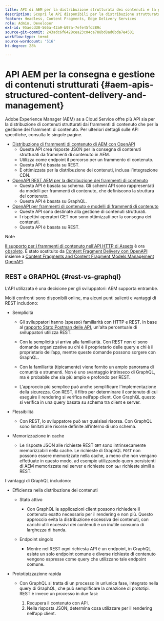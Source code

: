 ```yaml
---
title: API di AEM per la distribuzione strutturata dei contenuti e la gestione dei frammenti di contenuto
description: Scopri le API disponibili per la distribuzione strutturata dei contenuti e la gestione dei frammenti di contenuto
feature: Headless, Content Fragments, Edge Delivery Services
role: Admin, Developer
exl-id: 95aecd30-566a-42a9-b97a-7efe45fd389c
source-git-commit: 243adc6f6428cea23c04ca788bd8ad0bda7e4501
workflow-type: tm+mt
source-wordcount: '516'
ht-degree: 28%

---
```


# API AEM per la consegna e gestione di contenuti strutturati {#aem-apis-structured-content-delivery-and-management}

Adobe Experience Manager (AEM) as a Cloud Service offre più API sia per la distribuzione di contenuti strutturati dai frammenti di contenuto che per la gestione dei frammenti di contenuto. Per ulteriori dettagli sulle API specifiche, consulta le singole pagine.

* [Distribuzione di frammenti di contenuto di AEM con OpenAPI](/help/headless/aem-content-fragment-delivery-with-openapi.md)
   * Questa API crea risposte JSON per la consegna di contenuti strutturati da frammenti di contenuto in AEM.
   * Utilizza come endpoint il percorso per un frammento di contenuto.
   * Questa API è basata su REST.
   * È ottimizzata per la distribuzione dei contenuti, inclusa l’integrazione CDN.
* [OpenAPI REST AEM per la distribuzione dei frammenti di contenuto](/help/headless/graphql-api/content-fragments.md)
   * Questa API è basata su schema. Gli schemi API sono rappresentati da modelli per frammenti di contenuto, che definiscono la struttura del contenuto.
   * Questa API è basata su GraphQL.
* [OpenAPI per frammenti di contenuto e modelli di frammenti di contenuto](/help/headless/content-fragment-openapis.md)
   * Queste API sono destinate alla gestione di contenuti strutturati.
   * I rispettivi operatori GET non sono ottimizzati per la consegna dei contenuti.
   * Questa API è basata su REST.

>[!NOTE]
>
>[Il supporto per i frammenti di contenuto nell&#39;API HTTP di Assets](/help/assets/content-fragments/assets-api-content-fragments.md) è ora [obsoleto](/help/release-notes/deprecated-removed-features.md). È stato sostituito da [Content Fragment Delivery con OpenAPI](/help/headless/aem-content-fragment-delivery-with-openapi.md) insieme a [Content Fragments and Content Fragment Models Management OpenAPI](/help/headless/content-fragment-openapis.md).

## REST e GRAPHQL {#rest-vs-graphql}

L’API utilizzata è una decisione per gli sviluppatori: AEM supporta entrambe.

Molti confronti sono disponibili online, ma alcuni punti salienti e vantaggi di REST includono:

* Semplicità

   * Gli sviluppatori hanno (spesso) familiarità con HTTP e REST. In base al [rapporto Stato Postman delle API](https://www.postman.com/state-of-api/), un&#39;alta percentuale di sviluppatori utilizza REST.

   * Con la semplicità si arriva alla familiarità. Con REST non ci sono domande organizzative su chi è il proprietario delle query e chi è il proprietario dell’app, mentre queste domande possono sorgere con GraphQL.

   * Con la familiarità (tipicamente) viene fornito un ampio panorama di comunità e strumenti. Non è uno svantaggio intrinseco di GraphQL, ma è probabile che sia più ampio e profondo per REST.

   * L&#39;approccio più semplice può anche semplificare l&#39;implementazione della sicurezza. Con REST, il filtro per determinare il contenuto di cui eseguire il rendering si verifica nell’app client. Con GraphQL questo si verifica in una query basata su schema tra client e server.

* Flessibilità

   * Con REST, lo sviluppatore può `GET` qualsiasi risorsa. Con GraphQL sono limitati alle risorse definite all’interno di uno schema.

* Memorizzazione in cache

   * Le risposte JSON alle richieste REST `GET` sono intrinsecamente memorizzabili nella cache. Le richieste di GraphQL `POST` non possono essere memorizzate nella cache, a meno che non vengano effettuate in questo modo, ad esempio utilizzando query persistenti di AEM memorizzate nel server e richieste con `GET` richieste simili a REST.

I vantaggi di GraphQL includono:

* Efficienza nella distribuzione dei contenuti

   * Stato attivo

      * Con GraphQL le applicazioni client possono richiedere il contenuto esatto necessario per il rendering e non più. Questo approccio evita la distribuzione eccessiva dei contenuti, con carichi utili eccessivi dei contenuti e un inutile consumo di larghezza di banda.

   * Endpoint singolo

      * Mentre nel REST ogni richiesta API è un endpoint, in GraphQL esiste un solo endpoint comune e diverse richieste di contenuto vengono espresse come query che utilizzano tale endpoint comune.

* Prototipizzazione rapida

   * Con GraphQL si tratta di un processo in un’unica fase, integrato nella query di GraphQL, che può semplificare la creazione di prototipi. REST è invece un processo in due fasi:

      1. Recupera il contenuto con API.
      2. Nella risposta JSON, determina cosa utilizzare per il rendering nell’app client.
